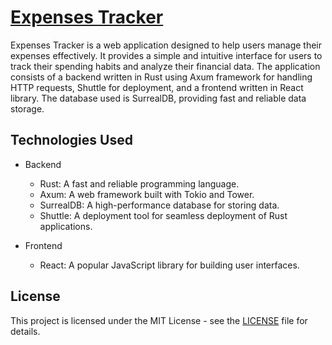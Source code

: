 # [Expenses Tracker](https://expenses-tracker.shuttleapp.rs)

Expenses Tracker is a web application designed to help users manage their expenses effectively. It provides a simple and intuitive interface for users to track their spending habits and analyze their financial data. The application consists of a backend written in Rust using Axum framework for handling HTTP requests, Shuttle for deployment, and a frontend written in React library. The database used is SurrealDB, providing fast and reliable data storage.

## Technologies Used

- Backend
  - Rust: A fast and reliable programming language.
  - Axum: A web framework built with Tokio and Tower.
  - SurrealDB: A high-performance database for storing data.
  - Shuttle: A deployment tool for seamless deployment of Rust applications.

- Frontend
  - React: A popular JavaScript library for building user interfaces.

## License

This project is licensed under the MIT License - see the [LICENSE](./LICENSE) file for details.
